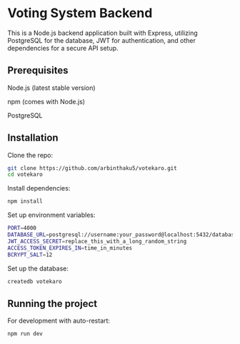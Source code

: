 
# Voting System Backend

This is a Node.js backend application built with Express, utilizing PostgreSQL for the database, JWT for authentication, and other dependencies for a secure API setup.


## Prerequisites

Node.js (latest stable version)

npm (comes with Node.js)

PostgreSQL 
## Installation


Clone the repo:

```bash
git clone https://github.com/arbinthaku5/votekaro.git
cd votekaro
```
    

Install dependencies:

```bash
npm install
```


Set up environment variables:

```bash
PORT=4000
DATABASE_URL=postgresql://username:your_password@localhost:5432/database
JWT_ACCESS_SECRET=replace_this_with_a_long_random_string
ACCESS_TOKEN_EXPIRES_IN=time_in_minutes
BCRYPT_SALT=12
```

Set up the database:

```bash
createdb votekaro
```

    
## Running the project

For development with auto-restart:

```bash
npm run dev
```
